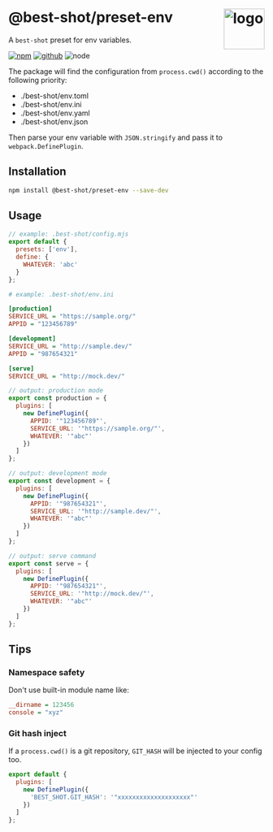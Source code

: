 # @best-shot/preset-env <img src="https://cdn.jsdelivr.net/gh/best-shot/best-shot/packages/core/logo.svg" alt="logo" height="80" align="right">

A `best-shot` preset for env variables.

[![npm][npm-badge]][npm-url]
[![github][github-badge]][github-url]
![node][node-badge]

[npm-url]: https://www.npmjs.com/package/@best-shot/preset-env
[npm-badge]: https://img.shields.io/npm/v/@best-shot/preset-env.svg?style=flat-square&logo=npm
[github-url]: https://github.com/airkro/best-shot/tree/master/packages/preset-env
[github-badge]: https://img.shields.io/npm/l/@best-shot/preset-env.svg?style=flat-square&colorB=blue&logo=github
[node-badge]: https://img.shields.io/node/v/@best-shot/preset-env.svg?style=flat-square&colorB=green&logo=node.js

The package will find the configuration from `process.cwd()` according to the following priority:

- ./best-shot/env.toml
- ./best-shot/env.ini
- ./best-shot/env.yaml
- ./best-shot/env.json

Then parse your env variable with `JSON.stringify` and pass it to `webpack.DefinePlugin`.

## Installation

```bash
npm install @best-shot/preset-env --save-dev
```

## Usage

```mjs
// example: .best-shot/config.mjs
export default {
  presets: ['env'],
  define: {
    WHATEVER: 'abc'
  }
};
```

```ini
# example: .best-shot/env.ini

[production]
SERVICE_URL = "https://sample.org/"
APPID = "123456789"

[development]
SERVICE_URL = "http://sample.dev/"
APPID = "987654321"

[serve]
SERVICE_URL = "http://mock.dev/"
```

```mjs
// output: production mode
export const production = {
  plugins: [
    new DefinePlugin({
      APPID: '"123456789"',
      SERVICE_URL: '"https://sample.org/"',
      WHATEVER: '"abc"'
    })
  ]
};

// output: development mode
export const development = {
  plugins: [
    new DefinePlugin({
      APPID: '"987654321"',
      SERVICE_URL: '"http://sample.dev/"',
      WHATEVER: '"abc"'
    })
  ]
};

// output: serve command
export const serve = {
  plugins: [
    new DefinePlugin({
      APPID: '"987654321"',
      SERVICE_URL: '"http://mock.dev/"',
      WHATEVER: '"abc"'
    })
  ]
};
```

## Tips

### Namespace safety

Don't use built-in module name like:

```ini
__dirname = 123456
console = "xyz"
```

### Git hash inject

If a `process.cwd()` is a git repository, `GIT_HASH` will be injected to your config too.

```mjs
export default {
  plugins: [
    new DefinePlugin({
      'BEST_SHOT.GIT_HASH': '"xxxxxxxxxxxxxxxxxxxx"'
    })
  ]
};
```
